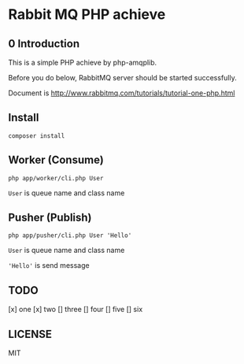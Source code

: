 # Rabbit MQ PHP achieve

0 Introduction
---
This is a simple PHP achieve by php-amqplib.

Before you do below, RabbitMQ server should be started successfully.

Document is http://www.rabbitmq.com/tutorials/tutorial-one-php.html

Install
----

```
composer install
```

Worker (Consume)
---

```
php app/worker/cli.php User
```

`User` is queue name and class name

Pusher (Publish)
---

```
php app/pusher/cli.php User 'Hello'
```

`User` is queue name and class name

`'Hello'` is send message


TODO
---

[x] one
[x] two
[] three
[] four
[] five
[] six




LICENSE
---
MIT